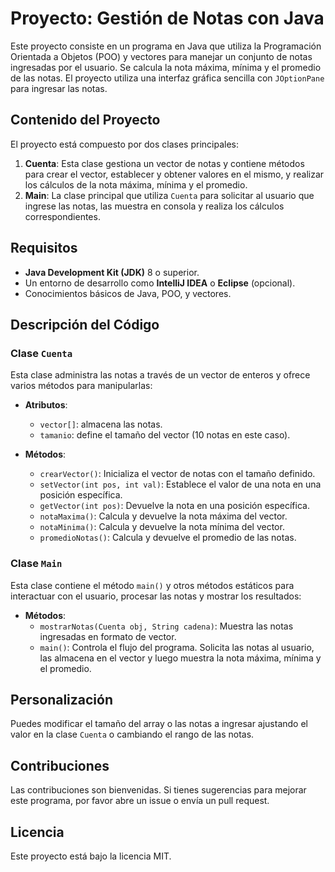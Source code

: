 # Proyecto: Gestión de Notas con Java

Este proyecto consiste en un programa en Java que utiliza la Programación Orientada a Objetos (POO) y vectores para manejar un conjunto de notas ingresadas por el usuario. Se calcula la nota máxima, mínima y el promedio de las notas. El proyecto utiliza una interfaz gráfica sencilla con `JOptionPane` para ingresar las notas.

## Contenido del Proyecto

El proyecto está compuesto por dos clases principales:

1. **Cuenta**: Esta clase gestiona un vector de notas y contiene métodos para crear el vector, establecer y obtener valores en el mismo, y realizar los cálculos de la nota máxima, mínima y el promedio.
2. **Main**: La clase principal que utiliza `Cuenta` para solicitar al usuario que ingrese las notas, las muestra en consola y realiza los cálculos correspondientes.

## Requisitos

- **Java Development Kit (JDK)** 8 o superior.
- Un entorno de desarrollo como **IntelliJ IDEA** o **Eclipse** (opcional).
- Conocimientos básicos de Java, POO, y vectores.

## Descripción del Código

### Clase `Cuenta`

Esta clase administra las notas a través de un vector de enteros y ofrece varios métodos para manipularlas:

- **Atributos**:
  - `vector[]`: almacena las notas.
  - `tamanio`: define el tamaño del vector (10 notas en este caso).

- **Métodos**:
  - `crearVector()`: Inicializa el vector de notas con el tamaño definido.
  - `setVector(int pos, int val)`: Establece el valor de una nota en una posición específica.
  - `getVector(int pos)`: Devuelve la nota en una posición específica.
  - `notaMaxima()`: Calcula y devuelve la nota máxima del vector.
  - `notaMinima()`: Calcula y devuelve la nota mínima del vector.
  - `promedioNotas()`: Calcula y devuelve el promedio de las notas.

### Clase `Main`

Esta clase contiene el método `main()` y otros métodos estáticos para interactuar con el usuario, procesar las notas y mostrar los resultados:

- **Métodos**:
  - `mostrarNotas(Cuenta obj, String cadena)`: Muestra las notas ingresadas en formato de vector.
  - `main()`: Controla el flujo del programa. Solicita las notas al usuario, las almacena en el vector y luego muestra la nota máxima, mínima y el promedio.

## Personalización

Puedes modificar el tamaño del array o las notas a ingresar ajustando el valor en la clase `Cuenta` o cambiando el rango de las notas.

## Contribuciones

Las contribuciones son bienvenidas. Si tienes sugerencias para mejorar este programa, por favor abre un issue o envía un pull request.

## Licencia

Este proyecto está bajo la licencia MIT.


